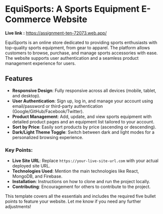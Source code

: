 # EquiSports: A Sports Equipment E-Commerce Website

**Live link :** https://assignment-ten-72073.web.app/

EquiSports is an online store dedicated to providing sports enthusiasts with top-quality sports equipment, from gear to apparel. The platform allows customers to browse, purchase, and manage sports accessories with ease. The website supports user authentication and a seamless product management experience for users.

## Features

- **Responsive Design**: Fully responsive across all devices (mobile, tablet, and desktop).
- **User Authentication**: Sign up, log in, and manage your account using email/password or third-party authentication (Google/GitHub/Facebook/Twitter).
- **Product Management**: Add, update, and view sports equipment with detailed product pages and an equipment list tailored to your account.
- **Sort by Price**: Easily sort products by price (ascending or descending).
- **Dark/Light Theme Toggle**: Switch between dark and light modes for a personalized browsing experience.


### Key Points:
- **Live Site URL**: Replace `https://your-live-site-url.com` with your actual deployed site URL.
- **Technologies Used**: Mention the main technologies like React, MongoDB, and Firebase.
- **Installation**: Instructions on how to clone and run the project locally.
- **Contributing**: Encouragement for others to contribute to the project.

This template covers all the essentials and includes the required five bullet points to feature your website. Let me know if you need any further adjustments!


